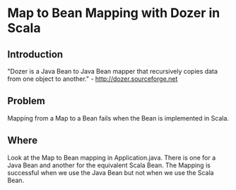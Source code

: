 # Map to Bean Mapping with Dozer in Scala
  
  
## Introduction
"Dozer is a Java Bean to Java Bean mapper that recursively copies data from one object to another." - http://dozer.sourceforge.net

## Problem
Mapping from a Map to a Bean fails when the Bean is implemented in Scala.

## Where
Look at the Map to Bean mapping in Application.java. There is one for a Java Bean and another for the equivalent Scala Bean.
The Mapping is successful when we use the Java Bean but not when we use the Scala Bean. 